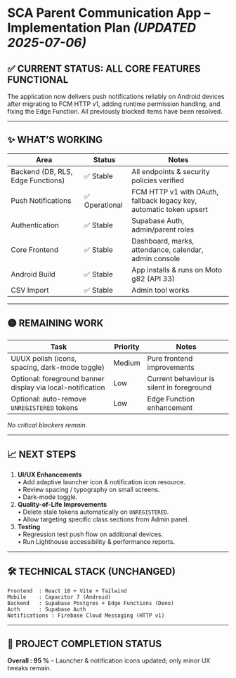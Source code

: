 # SCA Parent Communication App – Implementation Plan _(UPDATED 2025-07-06)_

## ✅ **CURRENT STATUS: ALL CORE FEATURES FUNCTIONAL**

The application now delivers push notifications reliably on Android devices after migrating to FCM HTTP v1, adding runtime permission handling, and fixing the Edge Function.  All previously blocked items have been resolved.

---

## ✨ **WHAT’S WORKING**

| Area | Status | Notes |
|------|--------|-------|
| Backend (DB, RLS, Edge Functions) | ✅ Stable | All endpoints & security policies verified |
| Push Notifications | ✅ Operational | FCM HTTP v1 with OAuth, fallback legacy key, automatic token upsert |
| Authentication | ✅ Stable | Supabase Auth, admin/parent roles |
| Core Frontend | ✅ Stable | Dashboard, marks, attendance, calendar, admin console |
| Android Build | ✅ Stable | App installs & runs on Moto g82 (API 33) |
| CSV Import | ✅ Stable | Admin tool works |

---

## 🟡 **REMAINING WORK**

| Task | Priority | Notes |
|------|----------|-------|
| UI/UX polish (icons, spacing, dark-mode toggle) | Medium | Pure frontend improvements |
| Optional: foreground banner display via local-notification | Low | Current behaviour is silent in foreground |
| Optional: auto-remove `UNREGISTERED` tokens | Low | Edge Function enhancement |

_No critical blockers remain._

---

## 📈 **NEXT STEPS**

1. **UI/UX Enhancements**  
   • Add adaptive launcher icon & notification icon resource.  
   • Review spacing / typography on small screens.  
   • Dark-mode toggle.
2. **Quality-of-Life Improvements**  
   • Delete stale tokens automatically on `UNREGISTERED`.  
   • Allow targeting specific class sections from Admin panel.
3. **Testing**  
   • Regression test push flow on additional devices.  
   • Run Lighthouse accessibility & performance reports.

---

## 🛠️ **TECHNICAL STACK (UNCHANGED)**

```
Frontend  : React 18 + Vite + Tailwind
Mobile    : Capacitor 7 (Android)
Backend   : Supabase Postgres + Edge Functions (Deno)
Auth      : Supabase Auth
Notifications : Firebase Cloud Messaging (HTTP v1)
```

---

## 🏁 **PROJECT COMPLETION STATUS**

**Overall : 95 %** – Launcher & notification icons updated; only minor UX tweaks remain. 